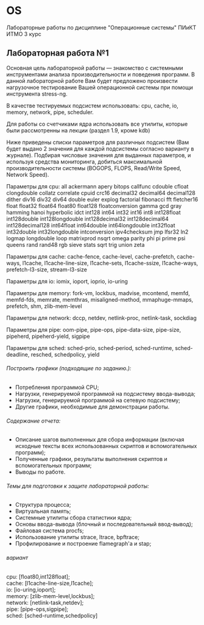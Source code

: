 # OS
Лабораторные работы по дисциплине "Операционные системы" ПИиКТ ИТМО 3 курс

## Лабораторная работа №1 ##

Основная цель лабораторной работы — знакомство с системными инструментами анализа производительности и поведения программ. В данной лабораторной работе Вам будет предложено произвести нагрузочное тестирование Вашей операционной системы при помощи инструмента stress-ng.

В качестве тестируемых подсистем использовать: cpu, cache, io, memory, network, pipe, scheduler.

Для работы со счетчиками ядра использовать все утилиты, которые были рассмотренны на лекции (раздел 1.9, кроме kdb)

Ниже приведены списки параметров для различных подсистем (Вам будет выдано 2 значения для каждой подсистемы согласно варианту в журнале). Подбирая числовые значения для выданных параметров, и используя средства мониторинга, добиться максимальной производительности системы (BOGOPS, FLOPS, Read/Write Speed, Network Speed).

Параметры для cpu:
all ackermann apery bitops callfunc cdouble cfloat clongdouble collatz correlate cpuid crc16 decimal32 decimal64 decimal128 dither div16 div32 div64 double euler explog factorial fibonacci fft fletcher16 float float32 float64 float80 float128 floatconversion gamma gcd gray hamming hanoi hyperbolic idct int128 int64 int32 int16 int8 int128float int128double int128longdouble int128decimal32 int128decimal64 int128decimal128 int64float int64double int64longdouble int32float int32double int32longdouble intconversion ipv4checksum jmp lfsr32 ln2 logmap longdouble loop matrixprod nsqrt omega parity phi pi prime psi queens rand rand48 rgb sieve stats sqrt trig union zeta

Параметры для cache:
cache-fence, cache-level, cache-prefetch, cache-ways, l1cache, l1cache-line-size, l1cache-sets, l1cache-ssize, l1cache-ways, prefetch-l3-size, stream-l3-size

Параметры для io:
iomix, ioport, ioprio, io-uring

Параметры для memory:
fork-vm, lockbus, madvise, mcontend, memfd, memfd-fds, memrate, memthras, misaligned-method, mmaphuge-mmaps, prefetch, shm, zlib-mem-level

Параметры для network:
dccp, netdev, netlink-proc, netlink-task, sockdiag

Параметры для pipe:
oom-pipe, pipe-ops, pipe-data-size, pipe-size, pipeherd, pipeherd-yield, sigpipe

Параметры для sched:
sched-prio, sched-period, sched-runtime, sched-deadline, resched, schedpolicy, yield

###### Построить графики (подходящие по заданию.):

- Потребления программой CPU;
- Нагрузки, генерируемой программой на подсистему ввода-вывода;
- Нагрузки, генерируемой программой на сетевую подсистему;
- Другие графики, необходимые для демонстрации работы.

###### Содержание отчета:

- Описание шагов выполненных для сбора информации (включая исходные тексты всех использованных скриптов и вспомогательных программ);
- Полученные графики, результаты выполнения скриптов и вспомогательных программ;
- Выводы по работе.


###### Темы для подготовки к защите лабораторной работы:

- Структура процесса;
- Виртуальная память;
- Системные утилиты сбора статистики ядра;
- Основы ввода-вывода (блочный и последовательный ввод-вывод);
- Файловая система procfs;
- Использование утилиты strace, ltrace, bpftrace;
- Профилирование и построение flamegraph'а и stap;

###### вариант
cpu: [float80,int128float]; \
cache: [l1cache-line-size,l1cache]; \
io: [io-uring,ioport]; \
memory: [zlib-mem-level,lockbus]; \
network: [netlink-task,netdev]; \
pipe: [pipe-ops,sigpipe]; \
sched: [sched-runtime,schedpolicy] 
